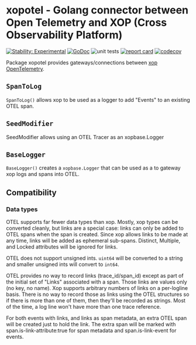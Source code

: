 # xopotel - Golang connector between Open Telemetry and XOP (Cross Observability Platform)

[![Stability: Experimental](https://masterminds.github.io/stability/experimental.svg)](https://masterminds.github.io/stability/experimental.html)
[![GoDoc](https://godoc.org/github.com/xoplog/xopotel-go?status.png)](https://pkg.go.dev/github.com/xoplog/xopotel-go)
![unit tests](https://github.com/xoplog/xopotel-go/actions/workflows/go.yml/badge.svg)
[![report card](https://goreportcard.com/badge/github.com/xoplog/xopotel-go)](https://goreportcard.com/report/github.com/xoplog/xopotel-go)
[![codecov](https://codecov.io/gh/xoplog/xop-go/branch/main/graph/badge.svg)](https://codecov.io/gh/xoplog/xopotel-go)

Package xopotel provides gateways/connections between 
[xop](https://github.com/muir/xop-go) 
[OpenTelemetry](https://opentelemetry.io/).

## 

## `SpanToLog`

`SpanToLog()` allows xop to be used as a logger to add "Events" to an 
existing OTEL span.

## `SeedModifier`

SeedModifier allows using an OTEL Tracer as an xopbase.Logger

## `BaseLogger`

`BaseLogger()` creates a `xopbase.Logger` that can be used as a
to gateway xop logs and spans into OTEL.

## Compatibility

### Data types

OTEL supports far fewer data types than xop.  Mostly, xop types
can be converted cleanly, but links are a special case: links can
only be added to OTEL spans when the span is created.  Since xop
allows links to be made at any time, links will be added as
ephemeral sub-spans.  Distinct, Multiple, and Locked attributes will
be ignored for links.

OTEL does not support unsigned ints. `uint64` will be converted to a
string and smaller unsigned ints will convert to `int64`.

OTEL provides no way to record links (trace_id/span_id) except as part
of the initial set of "Links" associated with a span.  Those links are
values only (no key, no name).  Xop supports arbitrary numbers of links
on a per-logline basis.  There is no way to record those as links using
the OTEL structures so if there is more than one of them, then they'll
be recorded as strings.  Most of the time, a log line won't have more
than one trace reference.

For both events with links, and links as span metadata, an extra OTEL
span will be created just to hold the link.  The extra span will be marked
with span.is-link-attribute:true for span metadata and 
span.is-link-event for events.

